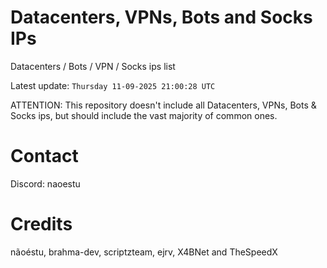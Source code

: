 # Datacenters, VPNs, Bots and Socks IPs
 
Datacenters / Bots / VPN / Socks ips list

Latest update: `Thursday 11-09-2025 21:00:28 UTC` 

ATTENTION: This repository doesn't include all Datacenters, VPNs, Bots & Socks ips, 
but should include the vast majority of common ones.

# Contact
Discord: naoestu

# Credits
nãoéstu, brahma-dev, scriptzteam, ejrv, X4BNet and TheSpeedX
